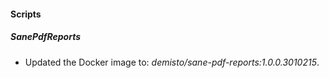 
#### Scripts

##### SanePdfReports

- Updated the Docker image to: *demisto/sane-pdf-reports:1.0.0.3010215*.

